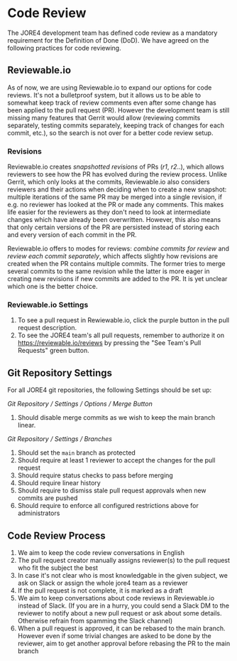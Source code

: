 # Code Review

The JORE4 development team has defined code review as a mandatory requirement for the Definition of Done (DoD). We have agreed on the following practices for code reviewing.

## Reviewable.io

As of now, we are using Reviewable.io to expand our options for code reviews. It's not a bulletproof system, but it allows us to be able to somewhat keep track of review comments even after some change has been applied to the pull request (PR). However the development team is still missing many features that Gerrit would allow (reviewing commits separately, testing commits separately, keeping track of changes for each commit, etc.), so the search is not over for a better code review setup.

### Revisions

Reviewable.io creates _snapshotted revisions_ of PRs (_r1_, _r2_..), which allows reviewers to see how the PR has evolved during the review process. Unlike Gerrit, which only looks at the commits, Reviewable.io also considers reviewers and their actions when deciding when to create a new snapshot: multiple iterations of the same PR may be merged into a single revision, if e.g. no reviewer has looked at the PR or made any comments. This makes life easier for the reviewers as they don't need to look at intermediate changes which have already been overwritten. However, this also means that only certain versions of the PR are persisted instead of storing each and every version of each commit in the PR.

Reviewable.io offers to modes for reviews: _combine commits for review_ and _review each commit separately_, which affects slightly how revisions are created when the PR contains multiple commits. The former tries to merge several commits to the same revision while the latter is more eager in creating new revisions if new commits are added to the PR. It is yet unclear which one is the better choice.

### Reviewable.io Settings

1. To see a pull request in Rewiewable.io, click the purple button in the pull request description.
1. To see the JORE4 team's all pull requests, remember to authorize it on https://reviewable.io/reviews by pressing the "See Team's Pull Requests" green button.

## Git Repository Settings

For all JORE4 git repositories, the following Settings should be set up:

_Git Repository / Settings / Options / Merge Button_

1. Should disable merge commits as we wish to keep the main branch linear.

_Git Repository / Settings / Branches_

1. Should set the `main` branch as protected
1. Should require at least 1 reviewer to accept the changes for the pull request
1. Should require status checks to pass before merging
1. Should require linear history
1. Should require to dismiss stale pull request approvals when new commits are pushed
1. Should require to enforce all configured restrictions above for administrators

## Code Review Process

1. We aim to keep the code review conversations in English
1. The pull request creator manually assigns reviewer(s) to the pull request who fit the subject the best
1. In case it's not clear who is most knowledgable in the given subject, we ask on Slack or assign the whole jore4 team as a reviewer
1. If the pull request is not complete, it is marked as a draft
1. We aim to keep conversations about code reviews in Reviewable.io instead of Slack. (If you are in a hurry, you could send a Slack DM to the reviewer to notify about a new pull request or ask about some details. Otherwise refrain from spamming the Slack channel)
1. When a pull request is approved, it can be rebased to the main branch. However even if some trivial changes are asked to be done by the reviewer, aim to get another approval before rebasing the PR to the main branch
